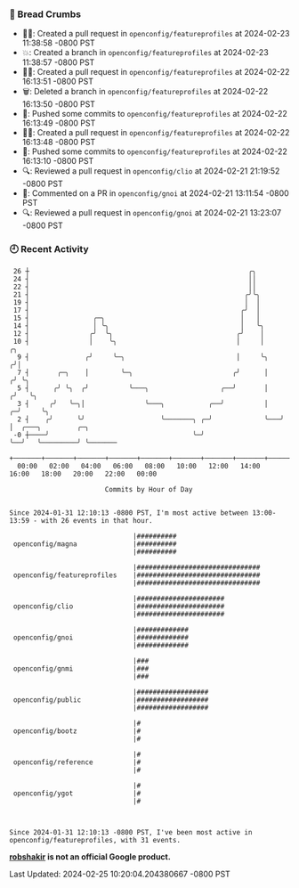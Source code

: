 ### 🍞 Bread Crumbs

 * ✍🏼: Created a pull request in `openconfig/featureprofiles` at 2024-02-23 11:38:58 -0800 PST
 * 💥: Created a branch in `openconfig/featureprofiles` at 2024-02-23 11:38:57 -0800 PST
 * ✍🏼: Created a pull request in `openconfig/featureprofiles` at 2024-02-22 16:13:51 -0800 PST
 * 🗑: Deleted a branch in `openconfig/featureprofiles` at 2024-02-22 16:13:50 -0800 PST
 * 🚢: Pushed some commits to `openconfig/featureprofiles` at 2024-02-22 16:13:49 -0800 PST
 * ✍🏼: Created a pull request in `openconfig/featureprofiles` at 2024-02-22 16:13:48 -0800 PST
 * 🚢: Pushed some commits to `openconfig/featureprofiles` at 2024-02-22 16:13:10 -0800 PST
 * 🔍: Reviewed a pull request in  `openconfig/clio` at 2024-02-21 21:19:52 -0800 PST
 * 💬: Commented on a PR in  `openconfig/gnoi` at 2024-02-21 13:11:54 -0800 PST
 * 🔍: Reviewed a pull request in  `openconfig/gnoi` at 2024-02-21 13:23:07 -0800 PST

### 🕘 Recent Activity
```
 26 ┼                                                       ╭╮
 24 ┤                                                       ││
 22 ┤                                                       ││
 21 ┤                                                      ╭╯╰╮
 19 ┤                                                      │  │
 17 ┤                                                     ╭╯  │
 15 ┤                ╭─╮                                  │   │
 14 ┤                │ ╰╮                                 │   ╰╮
 12 ┤               ╭╯  ╰╮                               ╭╯    │
 10 ┤               │    ╰╮                              │     │         ╭╮
  9 ┤              ╭╯     ╰─╮                            │     ╰╮       ╭╯│
  7 ┤       ╭─╮    │        ╰─╮                         ╭╯      │      ╭╯ ╰╮
  5 ┤      ╭╯ ╰╮  ╭╯          ╰───╮                  ╭──╯       │     ╭╯   ╰╮
  3 ┤     ╭╯   ╰─╮│               ╰───╮           ╭──╯          │   ╭─╯     ╰╮
  2 ┤    ╭╯      ╰╯                   ╰───────╮ ╭─╯             ╰───╯        │  ╭───╮         ╭─╮
 -0 ┼────╯                                    ╰─╯                            ╰──╯   ╰─────────╯ ╰───────
    +───────+───────+───────+───────+───────+───────+───────+───────+───────+───────+───────+───────+────
  00:00   02:00   04:00   06:00   08:00   10:00   12:00   14:00   16:00   18:00   20:00   22:00   00:00   

						Commits by Hour of Day


Since 2024-01-31 12:10:13 -0800 PST, I'm most active between 13:00-13:59 - with 26 events in that hour.

```



```
                               |##########
 openconfig/magna              |##########
                               |##########

                               |###############################
 openconfig/featureprofiles    |###############################
                               |###############################

                               |######################
 openconfig/clio               |######################
                               |######################

                               |#############
 openconfig/gnoi               |#############
                               |#############

                               |###
 openconfig/gnmi               |###
                               |###

                               |##################
 openconfig/public             |##################
                               |##################

                               |#
 openconfig/bootz              |#
                               |#

                               |#
 openconfig/reference          |#
                               |#

                               |#
 openconfig/ygot               |#
                               |#



Since 2024-01-31 12:10:13 -0800 PST, I've been most active in openconfig/featureprofiles, with 31 events.

```
**[robshakir](mailto:robjs@google.com) is not an official Google product.**  


Last Updated: 2024-02-25 10:20:04.204380667 -0800 PST
